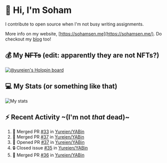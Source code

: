 # 👋 Hi, I'm Soham

I contribute to open source when I'm not busy writing assignments.

More info on my website, [https://sohamsen.me](https://sohamsen.me/). Do checkout my [blog](https://blog.sohamsen.me/) too!

## 💰 My ~~NFTs~~ (edit: apparently they are not NFTs?)

[![@yureien's Holopin board](https://holopin.io/api/user/board?user=yureien)](https://holopin.io/@yureien)

## 💻 My Stats (or something like that)

![My stats](https://github-readme-stats.vercel.app/api?username=Yureien&count_private=true&show_icons=true&theme=dracula)

## ⚡️ Recent Activity ~(I'm not _that_ dead)~

<!--START_SECTION:activity-->
1. 🎉 Merged PR [#33](https://github.com/Yureien/YABin/pull/33) in [Yureien/YABin](https://github.com/Yureien/YABin)
2. 🎉 Merged PR [#37](https://github.com/Yureien/YABin/pull/37) in [Yureien/YABin](https://github.com/Yureien/YABin)
3. 💪 Opened PR [#37](https://github.com/Yureien/YABin/pull/37) in [Yureien/YABin](https://github.com/Yureien/YABin)
4. 🔒 Closed issue [#35](https://github.com/Yureien/YABin/issues/35) in [Yureien/YABin](https://github.com/Yureien/YABin)
5. 🎉 Merged PR [#36](https://github.com/Yureien/YABin/pull/36) in [Yureien/YABin](https://github.com/Yureien/YABin)
<!--END_SECTION:activity-->
